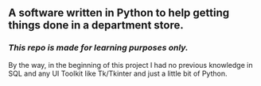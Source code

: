 ## A software written in Python to help getting things done in a department store.

### *This repo is made for learning purposes only.*

By the way, in the beginning of this project I had no previous knowledge in SQL and any UI Toolkit like Tk/Tkinter and just a little bit of Python.
